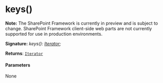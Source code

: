 # keys()
**Note:** The SharePoint Framework is currently in preview and is subject to change. SharePoint Framework client-side web parts are not currently supported for use in production environments.





**Signature:** _keys(): [Iterator](../../es6-collections/interface/iterator.md)<K>;_

**Returns**: [`Iterator`](../../es6-collections/interface/iterator.md)<K>





#### Parameters
None


